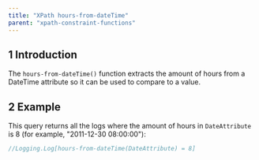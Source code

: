 ```yaml
---
title: "XPath hours-from-dateTime"
parent: "xpath-constraint-functions"
---
```


## 1 Introduction

The `hours-from-dateTime()` function extracts the amount of hours from a DateTime attribute so it can be used to compare to a value.

## 2 Example

This query returns all the logs where the amount of hours in `DateAttribute` is 8 (for example, "2011-12-30 08:00:00"):

```java
//Logging.Log[hours-from-dateTime(DateAttribute) = 8]
```
